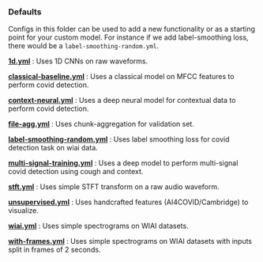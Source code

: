 ### Defaults
Configs in this folder can be used to add a new functionality or as a starting point for your custom model. For instance if we add label-smoothing loss, there would be a `label-smoothing-random.yml`. 

**[1d.yml](1d.yml)** : Uses 1D CNNs on raw waveforms.

**[classical-baseline.yml](classical-baseline.yml)** : Uses a classical model on MFCC features to perform covid detection.

**[context-neural.yml](context-neural.yml)** : Uses a deep neural model for contextual data to perform covid detection.

**[file-agg.yml](file-agg.yml)** : Uses chunk-aggregation for validation set.

**[label-smoothing-random.yml](label-smoothing-random.yml)** : Uses label smoothing loss for covid detection task on wiai data.

**[multi-signal-training.yml](multi-signal-training.yml)** : Uses a deep model to perform multi-signal covid detection using cough and context.

**[stft.yml](stft.yml)** : Uses simple STFT transform on a raw audio waveform.

**[unsupervised.yml](unsupervised.yml)** : Uses handcrafted features (AI4COVID/Cambridge) to visualize.

**[wiai.yml](wiai.yml)** : Uses simple spectrograms on WIAI datasets.

**[with-frames.yml](with-frames.yml)** : Uses simple spectrograms on WIAI datasets with inputs split in frames of 2 seconds.
